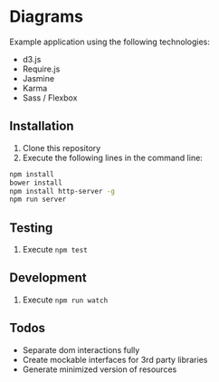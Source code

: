 # Diagrams
Example application using the following technologies:
  - d3.js
  - Require.js
  - Jasmine
  - Karma
  - Sass / Flexbox
## Installation
1. Clone this repository
2. Execute the following lines in the command line:
```sh
npm install
bower install
npm install http-server -g
npm run server
```
## Testing
1. Execute `npm test`
## Development
1. Execute `npm run watch`
## Todos
 - Separate dom interactions fully
 - Create mockable interfaces for 3rd party libraries
 - Generate minimized version of resources